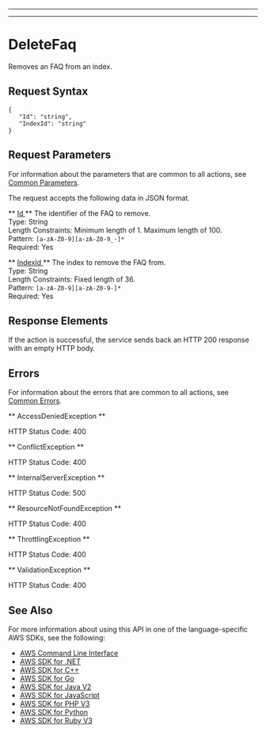 --------

--------

# DeleteFaq<a name="API_DeleteFaq"></a>

Removes an FAQ from an index\.

## Request Syntax<a name="API_DeleteFaq_RequestSyntax"></a>

```
{
   "Id": "string",
   "IndexId": "string"
}
```

## Request Parameters<a name="API_DeleteFaq_RequestParameters"></a>

For information about the parameters that are common to all actions, see [Common Parameters](CommonParameters.md)\.

The request accepts the following data in JSON format\.

 ** [ Id ](#API_DeleteFaq_RequestSyntax) **   <a name="Kendra-DeleteFaq-request-Id"></a>
The identifier of the FAQ to remove\.  
Type: String  
Length Constraints: Minimum length of 1\. Maximum length of 100\.  
Pattern: `[a-zA-Z0-9][a-zA-Z0-9_-]*`   
Required: Yes

 ** [ IndexId ](#API_DeleteFaq_RequestSyntax) **   <a name="Kendra-DeleteFaq-request-IndexId"></a>
The index to remove the FAQ from\.  
Type: String  
Length Constraints: Fixed length of 36\.  
Pattern: `[a-zA-Z0-9][a-zA-Z0-9-]*`   
Required: Yes

## Response Elements<a name="API_DeleteFaq_ResponseElements"></a>

If the action is successful, the service sends back an HTTP 200 response with an empty HTTP body\.

## Errors<a name="API_DeleteFaq_Errors"></a>

For information about the errors that are common to all actions, see [Common Errors](CommonErrors.md)\.

 ** AccessDeniedException **   
  
HTTP Status Code: 400

 ** ConflictException **   
  
HTTP Status Code: 400

 ** InternalServerException **   
  
HTTP Status Code: 500

 ** ResourceNotFoundException **   
  
HTTP Status Code: 400

 ** ThrottlingException **   
  
HTTP Status Code: 400

 ** ValidationException **   
  
HTTP Status Code: 400

## See Also<a name="API_DeleteFaq_SeeAlso"></a>

For more information about using this API in one of the language\-specific AWS SDKs, see the following:
+  [ AWS Command Line Interface](https://docs.aws.amazon.com/goto/aws-cli/kendra-2019-02-03/DeleteFaq) 
+  [ AWS SDK for \.NET](https://docs.aws.amazon.com/goto/DotNetSDKV3/kendra-2019-02-03/DeleteFaq) 
+  [ AWS SDK for C\+\+](https://docs.aws.amazon.com/goto/SdkForCpp/kendra-2019-02-03/DeleteFaq) 
+  [ AWS SDK for Go](https://docs.aws.amazon.com/goto/SdkForGoV1/kendra-2019-02-03/DeleteFaq) 
+  [ AWS SDK for Java V2](https://docs.aws.amazon.com/goto/SdkForJavaV2/kendra-2019-02-03/DeleteFaq) 
+  [ AWS SDK for JavaScript](https://docs.aws.amazon.com/goto/AWSJavaScriptSDK/kendra-2019-02-03/DeleteFaq) 
+  [ AWS SDK for PHP V3](https://docs.aws.amazon.com/goto/SdkForPHPV3/kendra-2019-02-03/DeleteFaq) 
+  [ AWS SDK for Python](https://docs.aws.amazon.com/goto/boto3/kendra-2019-02-03/DeleteFaq) 
+  [ AWS SDK for Ruby V3](https://docs.aws.amazon.com/goto/SdkForRubyV3/kendra-2019-02-03/DeleteFaq) 